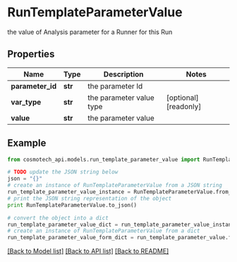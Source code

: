 # RunTemplateParameterValue

the value of Analysis parameter for a Runner for this Run

## Properties

Name | Type | Description | Notes
------------ | ------------- | ------------- | -------------
**parameter_id** | **str** | the parameter Id | 
**var_type** | **str** | the parameter value type | [optional] [readonly] 
**value** | **str** | the parameter value | 

## Example

```python
from cosmotech_api.models.run_template_parameter_value import RunTemplateParameterValue

# TODO update the JSON string below
json = "{}"
# create an instance of RunTemplateParameterValue from a JSON string
run_template_parameter_value_instance = RunTemplateParameterValue.from_json(json)
# print the JSON string representation of the object
print RunTemplateParameterValue.to_json()

# convert the object into a dict
run_template_parameter_value_dict = run_template_parameter_value_instance.to_dict()
# create an instance of RunTemplateParameterValue from a dict
run_template_parameter_value_form_dict = run_template_parameter_value.from_dict(run_template_parameter_value_dict)
```
[[Back to Model list]](../README.md#documentation-for-models) [[Back to API list]](../README.md#documentation-for-api-endpoints) [[Back to README]](../README.md)


